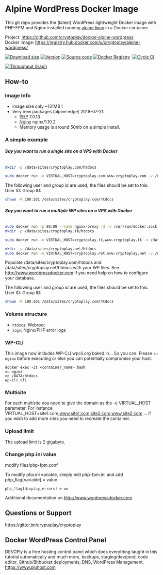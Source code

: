 Alpine WordPress Docker Image
=======

This git repo provides the (latest) WordPress lightweight Docker image with PHP-FPM and Nginx installed
running [alpine linux](https://alpinelinux.org/) in a Docker container.

Project:            https://github.com/cryptoplay/docker-alpine-wordpress<br/>
Docker image:       https://registry.hub.docker.com/u/cryptoplay/alpine-wordpress/<br/>

[![Download size](https://images.microbadger.com/badges/image/cryptoplay/alpine-wordpress.svg)](http://microbadger.com/images/cryptoplay/alpine-wordpress "View on microbadger.com")
[![Version](https://images.microbadger.com/badges/version/cryptoplay/alpine-wordpress.svg)](http://microbadger.com/images/cryptoplay/alpine-wordpress "View on microbadger.com")
[![Source code](https://images.microbadger.com/badges/commit/cryptoplay/alpine-wordpress.svg)](http://microbadger.com/images/cryptoplay/alpine-wordpress "View on microbadger.com")
[![Docker Registry](https://img.shields.io/docker/pulls/cryptoplay/alpine-wordpress.svg)](https://registry.hub.docker.com/u/cryptoplay/alpine-wordpress)&nbsp;
[![Circle CI](https://circleci.com/gh/cryptoplay/docker-alpine-wordpress.png?circle-token=e197159ace2c041b79c52be12fc194a1a190d0f0)](https://circleci.com/gh/cryptoplay/docker-alpine-wordpress/tree/master 'View CI builds')

[![Throughput Graph](https://graphs.waffle.io/cryptoplay/docker-alpine-wordpress/throughput.svg)](https://waffle.io/cryptoplay/docker-alpine-wordpress/metrics)


How-to
------

### Image Info

* Image size only ~131MB !
* Very new packages (alpine:edge) 2016-07-21:
  * [PHP](http://pkgs.alpinelinux.org/package/main/x86/php) 7.0.13
  * [Nginx](http://pkgs.alpinelinux.org/package/main/x86/nginx) nginx/1.10.2
  * Memory usage is around 50mb on a simple install.


### A simple example

##### Say you want to run a single site on a VPS with Docker

```bash

mkdir -p /data/sites/cryptoplay.com/htdocs

sudo docker run -e VIRTUAL_HOST=cryptoplay.com,www.cryptoplay.com -v /data/sites/cryptoplay.com:/DATA -p 80:80 cryptoplay/alpine-wordpress

```
The following user and group id are used, the files should be set to this:
User ID:
Group ID:

```bash
chown -R 100:101 /data/sites/cryptoplay.com/htdocs
```

##### Say you want to run a multiple WP sites on a VPS with Docker

```bash

sudo docker run -p 80:80 --name nginx-proxy -d -v /var/run/docker.sock:/tmp/docker.sock:ro cryptoplay/alpine-nginx-proxy 
mkdir -p /data/sites/cryptoplay.tk/htdocs

sudo docker run -e VIRTUAL_HOST=cryptoplay.tk,www.cryptoplay.tk -v /data/sites/cryptoplay.tk:/DATA cryptoplay/alpine-wordpress

mkdir -p /data/sites/cryptoplay.net/htdocs
sudo docker run -e VIRTUAL_HOST=cryptoplay.net,www.cryptoplay.net -v /data/sites/cryptoplay.net:/DATA cryptoplay/alpine-wordpress
```

Populate /data/sites/cryptoplay.com/htdocs and  /data/sites/cryptoplay.net/htdocs with your WP files. See http://www.wordpressdocker.com if you need help on how to configure your database.

The following user and group id are used, the files should be set to this:
User ID:
Group ID:

```bash
chown -R 100:101 /data/sites/cryptoplay.com/htdocs
```

### Volume structure

* `htdocs`: Webroot
* `logs`: Nginx/PHP error logs


### WP-CLI

This image now includes WP-CLI wpcli.org baked in... So you can. Please `su nginx` before executing or else you can potentially compromise your host.

```
docker exec -it <container_name> bash
su nginx
cd /DATA/htdocs
wp-cli cli
```

### Multisite

For each multisite you need to give the domain as the -e VIRTUAL_HOST parameter. For instance VIRTUAL_HOST=site1.com,www.site1.com,site2.com,www.site2.com ... if you wish to add more sites you need to recreate the container.


### Upload limit

The upload limit is 2 gigabyte.


### Change php.ini value
modify files/php-fpm.conf

To modify php.ini variable, simply edit php-fpm.ini and add php_flag[variable] = value.

```
php_flag[display_errors] = on
```

Additional documentation on http://www.wordpressdocker.com


## Questions or Support

https://gitter.im/cryptoplay/cryptoplay


## Docker WordPress Control Panel

DEVOPly is a free hosting control panel which does everything taught in this tutorial automatically and much more, backups, staging/dev/prod, code editor, Github/Bitbucket deployments, DNS, WordPress Management. https://www.pluhost.com

